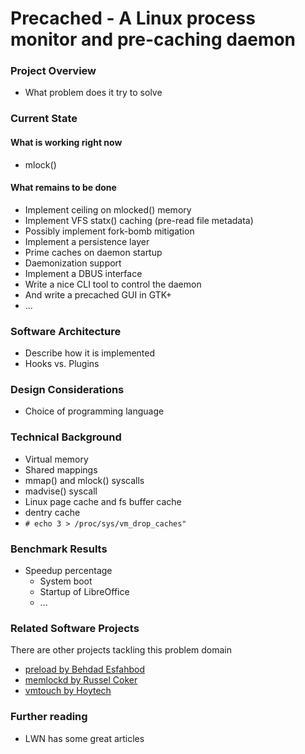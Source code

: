 # Precached - A Linux process monitor and pre-caching daemon

### Project Overview

* What problem does it try to solve

### Current State

#### What is working right now

* mlock()

#### What remains to be done

* Implement ceiling on mlocked() memory
* Implement VFS statx() caching (pre-read file metadata)
* Possibly implement fork-bomb mitigation
* Implement a persistence layer
* Prime caches on daemon startup
* Daemonization support
* Implement a DBUS interface
* Write a nice CLI tool to control the daemon
* And write a precached GUI in GTK+
* ...

### Software Architecture

* Describe how it is implemented
* Hooks vs. Plugins

### Design Considerations

* Choice of programming language

### Technical Background

* Virtual memory
* Shared mappings
* mmap() and mlock() syscalls
* madvise() syscall
* Linux page cache and fs buffer cache
* dentry cache
* ```# echo 3 > /proc/sys/vm_drop_caches" ```

### Benchmark Results

* Speedup percentage
  * System boot
  * Startup of LibreOffice
  * ...

### Related Software Projects

There are other projects tackling this problem domain

* [preload by Behdad Esfahbod](http://behdad.org/download/preload.pdf)
* [memlockd by Russel Coker](https://doc.coker.com.au/projects/memlockd/)
* [vmtouch by Hoytech](https://hoytech.com/vmtouch/)

### Further reading

* LWN has some great articles
